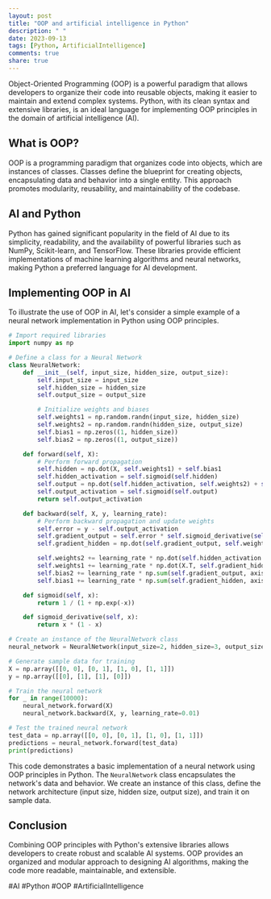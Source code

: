 ```yaml
---
layout: post
title: "OOP and artificial intelligence in Python"
description: " "
date: 2023-09-13
tags: [Python, ArtificialIntelligence]
comments: true
share: true
---
```


Object-Oriented Programming (OOP) is a powerful paradigm that allows developers to organize their code into reusable objects, making it easier to maintain and extend complex systems. Python, with its clean syntax and extensive libraries, is an ideal language for implementing OOP principles in the domain of artificial intelligence (AI).

## What is OOP?

OOP is a programming paradigm that organizes code into objects, which are instances of classes. Classes define the blueprint for creating objects, encapsulating data and behavior into a single entity. This approach promotes modularity, reusability, and maintainability of the codebase.

## AI and Python

Python has gained significant popularity in the field of AI due to its simplicity, readability, and the availability of powerful libraries such as NumPy, Scikit-learn, and TensorFlow. These libraries provide efficient implementations of machine learning algorithms and neural networks, making Python a preferred language for AI development.

## Implementing OOP in AI

To illustrate the use of OOP in AI, let's consider a simple example of a neural network implementation in Python using OOP principles.

```python
# Import required libraries
import numpy as np

# Define a class for a Neural Network
class NeuralNetwork:
    def __init__(self, input_size, hidden_size, output_size):
        self.input_size = input_size
        self.hidden_size = hidden_size
        self.output_size = output_size

        # Initialize weights and biases
        self.weights1 = np.random.randn(input_size, hidden_size)
        self.weights2 = np.random.randn(hidden_size, output_size)
        self.bias1 = np.zeros((1, hidden_size))
        self.bias2 = np.zeros((1, output_size))

    def forward(self, X):
        # Perform forward propagation
        self.hidden = np.dot(X, self.weights1) + self.bias1
        self.hidden_activation = self.sigmoid(self.hidden)
        self.output = np.dot(self.hidden_activation, self.weights2) + self.bias2
        self.output_activation = self.sigmoid(self.output)
        return self.output_activation

    def backward(self, X, y, learning_rate):
        # Perform backward propagation and update weights
        self.error = y - self.output_activation
        self.gradient_output = self.error * self.sigmoid_derivative(self.output_activation)
        self.gradient_hidden = np.dot(self.gradient_output, self.weights2.T) * self.sigmoid_derivative(self.hidden_activation)

        self.weights2 += learning_rate * np.dot(self.hidden_activation.T, self.gradient_output)
        self.weights1 += learning_rate * np.dot(X.T, self.gradient_hidden)
        self.bias2 += learning_rate * np.sum(self.gradient_output, axis=0)
        self.bias1 += learning_rate * np.sum(self.gradient_hidden, axis=0)

    def sigmoid(self, x):
        return 1 / (1 + np.exp(-x))

    def sigmoid_derivative(self, x):
        return x * (1 - x)

# Create an instance of the NeuralNetwork class
neural_network = NeuralNetwork(input_size=2, hidden_size=3, output_size=1)

# Generate sample data for training
X = np.array([[0, 0], [0, 1], [1, 0], [1, 1]])
y = np.array([[0], [1], [1], [0]])

# Train the neural network
for _ in range(10000):
    neural_network.forward(X)
    neural_network.backward(X, y, learning_rate=0.01)

# Test the trained neural network
test_data = np.array([[0, 0], [0, 1], [1, 0], [1, 1]])
predictions = neural_network.forward(test_data)
print(predictions)
```

This code demonstrates a basic implementation of a neural network using OOP principles in Python. The `NeuralNetwork` class encapsulates the network's data and behavior. We create an instance of this class, define the network architecture (input size, hidden size, output size), and train it on sample data.

## Conclusion

Combining OOP principles with Python's extensive libraries allows developers to create robust and scalable AI systems. OOP provides an organized and modular approach to designing AI algorithms, making the code more readable, maintainable, and extensible.

#AI #Python #OOP #ArtificialIntelligence